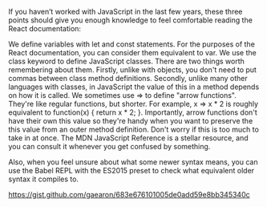 If you haven’t worked with JavaScript in the last few years, these three points should give you enough knowledge to feel comfortable reading the React documentation:

We define variables with let and const statements. For the purposes of the React documentation, you can consider them equivalent to var.
We use the class keyword to define JavaScript classes. There are two things worth remembering about them. Firstly, unlike with objects, you don't need to put commas between class method definitions. Secondly, unlike many other languages with classes, in JavaScript the value of this in a method depends on how it is called.
We sometimes use => to define "arrow functions". They're like regular functions, but shorter. For example, x => x * 2 is roughly equivalent to function(x) { return x * 2; }. Importantly, arrow functions don't have their own this value so they're handy when you want to preserve the this value from an outer method definition.
Don't worry if this is too much to take in at once. The MDN JavaScript Reference is a stellar resource, and you can consult it whenever you get confused by something.

Also, when you feel unsure about what some newer syntax means, you can use the Babel REPL with the ES2015 preset to check what equivalent older syntax it compiles to.

https://gist.github.com/gaearon/683e676101005de0add59e8bb345340c